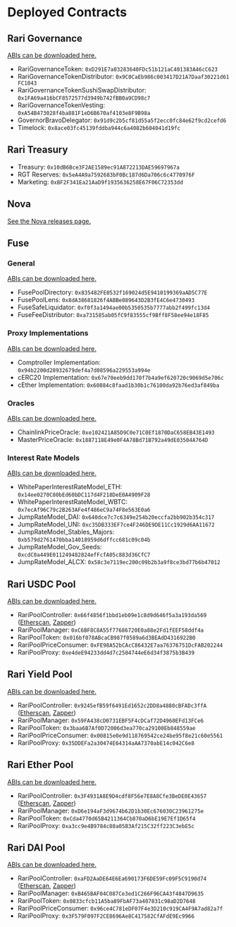 # Deployed Contracts

## Rari Governance

[ABIs can be downloaded here.](https://github.com/Rari-Capital/rari-dApp/tree/master/src/rari-sdk/governance/abi)

- RariGovernanceToken: `0xD291E7a03283640FDc51b121aC401383A46cC623`
- RariGovernanceTokenDistributor: `0x9C0CaEb986c003417D21A7Daaf30221d61FC1043`
- RariGovernanceTokenSushiSwapDistributor: `0x1FA69a416bCF8572577d3949b742fBB0a9CD98c7`
- RariGovernanceTokenVesting: `0xA54B473028f4ba881F1eD6B670af4103e8F9B98a`
- GovernorBravoDelegator: `0x91d9c2b5cf81d55a5f2ecc0fc84e62f9cd2cefd6`
- Timelock: `0x8ace03fc45139fddba944c6a4082b604041d19fc`

## Rari Treasury

- Treasury: `0x10dB6Bce3F2AE1589ec91A872213DAE59697967a`
- RGT Reserves: `0x5eA4A9a7592683bF0Bc187d6Da706c6c4770976F`
- Marketing: `0xBF2F341Ea21AaD9f1935636258E67F06C72353dd`

## Nova

[See the Nova releases page.](https://github.com/Rari-Capital/nova/releases)

## Fuse

### General

[ABIs can be downloaded here.](https://github.com/Rari-Capital/rari-dApp/tree/master/src/fuse-sdk/src/abi)

- FusePoolDirectory: `0x835482FE0532f169024d5E9410199369aAD5C77E`
- FusePoolLens: `0x8dA38681826f4ABBe089643D2B3fE4C6e4730493`
- FuseSafeLiquidator: `0xf0f3a1494ae00b5350535b7777abb2f499fc13d4`
- FuseFeeDistributor: `0xa731585ab05fC9f83555cf9Bff8F58ee94e18F85`

### Proxy Implementations

[ABIs can be downloaded here.](https://github.com/Rari-Capital/rari-dApp/tree/master/src/fuse-sdk/src/contracts)

- Comptroller Implementation: `0x94b2200d28932679def4a7d08596a229553a994e`
- cERC20 Implementation: `0x67e70eeb9dd170f7b4a9ef620720c9069d5e706c`
- cEther Implementation: `0x60884c8faad1b30b1c76100da92b76ed3af849ba`

### Oracles

[ABIs can be downloaded here.](https://github.com/Rari-Capital/rari-dApp/tree/master/src/fuse-sdk/src/contracts)

- ChainlinkPriceOracle: `0xe102421A85D9C0e71C0Ef1870DaC658EB43E1493`
- MasterPriceOracle: `0x1887118E49e0F4A78Bd71B792a49dE03504A764D`

### Interest Rate Models

[ABIs can be downloaded here.](https://github.com/Rari-Capital/rari-dApp/tree/master/src/fuse-sdk/src/contracts)

- WhitePaperInterestRateModel_ETH: `0x14ee0270C80bEd60bDC117d4F218DeE0A4909F28`
- WhitePaperInterestRateModel_WBTC: `0x7ecAf96C79c2B263AFe4f486eC9a74F8e563E0a6`
- JumpRateModel_DAI: `0x640dce7c7c6349e254b20eccfa2bb902b354c317`
- JumpRateModel_UNI: `0xc35DB333EF7ce4F246DE9DE11Cc1929d6AA11672`
- JumpRateModel_Stables_Majors: `0xb579d2761470bba14018959d6dffcc681c09c04b`
- JumpRateModel_Gov_Seeds: `0xcdC0a449E011249482824efFcfA05c883d36CfC7`
- JumpRateModel_ALCX: `0x58c3e7119ec200c09b2b3a9f8ce3bd77b6b47012`

## Rari USDC Pool

[ABIs can be downloaded here.](https://github.com/Rari-Capital/rari-dApp/tree/master/src/rari-sdk/pools/stable/abi)

- RariPoolController: `0x66f4856f1bbd1eb09e1c8d9d646f5a3a193da569` ([Etherscan](https://etherscan.io/address/0x66f4856f1bbd1eb09e1c8d9d646f5a3a193da569), [Zapper](https://zapper.fi/dashboard?address=0x66f4856f1bbd1eb09e1c8d9d646f5a3a193da569))
- RariPoolManager: `0xC6BF8C8A55f77686720E0a88e2Fd1fEEF58ddf4a`
- RariPoolToken: `0x016bf078ABcaCB987f0589a6d3BEAdD4316922B0`
- RariPoolPriceConsumer: `0xFE98A52bCAcC86432E7aa76376751DcFAB202244`
- RariPoolProxy: `0xe4deE94233dd4d7c2504744eE6d34f3875b3B439`

## Rari Yield Pool

[ABIs can be downloaded here.](https://github.com/Rari-Capital/rari-dApp/tree/master/src/rari-sdk/pools/stable/abi)

- RariPoolController: `0x9245efB59f6491Ed1652c2DD8a4880cBFADc3ffA` ([Etherscan](https://etherscan.io/address/0x9245efB59f6491Ed1652c2DD8a4880cBFADc3ffA), [Zapper](https://zapper.fi/dashboard?address=0x9245efB59f6491Ed1652c2DD8a4880cBFADc3ffA))
- RariPoolManager: `0x59FA438cD0731EBF5F4cDCaf72D4960EFd13FCe6`
- RariPoolToken: `0x3baa6B7Af0D72006d3ea770ca29100Eb848559ae`
- RariPoolPriceConsumer: `0x00815e0e9d118769542ce24be95f8e21c60e5561`
- RariPoolProxy: `0x35DDEFa2a30474E64314aAA7370abE14c042C6e8`

## Rari Ether Pool

[ABIs can be downloaded here.](https://github.com/Rari-Capital/rari-dApp/tree/master/src/rari-sdk/pools/ethereum/abi)

- RariPoolController: `0x3F4931A8E9D4cdf8F56e7E8A8Cfe3BeDE0E43657` ([Etherscan](https://etherscan.io/address/0x3F4931A8E9D4cdf8F56e7E8A8Cfe3BeDE0E43657), [Zapper](https://zapper.fi/dashboard?address=0x3F4931A8E9D4cdf8F56e7E8A8Cfe3BeDE0E43657))
- RariPoolManager: `0xD6e194aF3d9674b62D1b30Ec676030C23961275e`
- RariPoolToken: `0xCda4770d65B4211364Cb870aD6bE19E7Ef1D65f4`
- RariPoolProxy: `0xa3cc9e4B9784c80a05B3Af215C32ff223C3ebE5c`

## Rari DAI Pool

[ABIs can be downloaded here.](https://github.com/Rari-Capital/rari-dApp/tree/master/src/rari-sdk/pools/stable/abi)

- RariPoolController: `0xaFD2AaDE64E6Ea690173F6DE59Fc09F5C9190d74` ([Etherscan](https://etherscan.io/address/0xaFD2AaDE64E6Ea690173F6DE59Fc09F5C9190d74), [Zapper](https://zapper.fi/dashboard?address=0xaFD2AaDE64E6Ea690173F6DE59Fc09F5C9190d74))
- RariPoolManager: `0xB465BAF04C087Ce3ed1C266F96CA43f4847D9635`
- RariPoolToken: `0x0833cfcb11A5ba89FbAF73a407831c98aD2D7648`
- RariPoolPriceConsumer: `0x96ce4C781eDF07F4e3D210c919CA4F9A7ad82a7f`
- RariPoolProxy: `0x3F579F097F2CE8696Ae8C417582CfAFdE9Ec9966`
